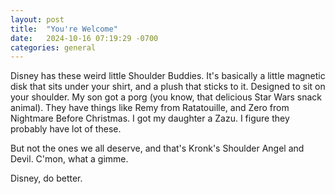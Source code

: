 ```yaml
---
layout: post
title:  "You're Welcome"
date:   2024-10-16 07:19:29 -0700
categories: general
---
```


Disney has these weird little Shoulder Buddies.  It's basically a little magnetic disk that sits under your shirt, and a plush that sticks to it.  Designed to sit on your shoulder.  My son got a porg (you know, that delicious Star Wars snack animal).  They have things like Remy from Ratatouille, and Zero from Nightmare Before Christmas.  I got my daughter a Zazu.  I figure they probably have lot of these.

But not the ones we all deserve, and that's Kronk's Shoulder Angel and Devil.  C'mon, what a gimme.

Disney, do better.
